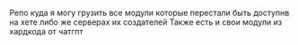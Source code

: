 Репо куда я могу грузить все модули
которые перестали быть доступнв на хете
либо же серверах их создателей
Также есть и свои модули из хардкода от чатгпт
